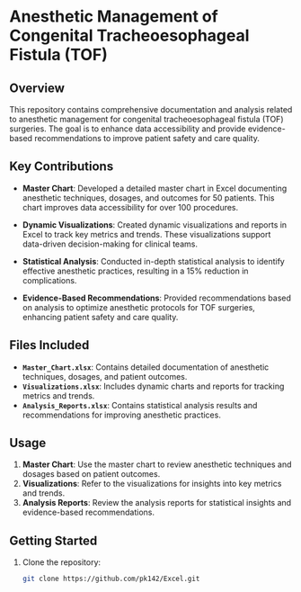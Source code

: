 # Anesthetic Management of Congenital Tracheoesophageal Fistula (TOF)

## Overview

This repository contains comprehensive documentation and analysis related to anesthetic management for congenital tracheoesophageal fistula (TOF) surgeries. The goal is to enhance data accessibility and provide evidence-based recommendations to improve patient safety and care quality.

## Key Contributions

- **Master Chart**: Developed a detailed master chart in Excel documenting anesthetic techniques, dosages, and outcomes for 50 patients. This chart improves data accessibility for over 100 procedures.
  
- **Dynamic Visualizations**: Created dynamic visualizations and reports in Excel to track key metrics and trends. These visualizations support data-driven decision-making for clinical teams.

- **Statistical Analysis**: Conducted in-depth statistical analysis to identify effective anesthetic practices, resulting in a 15% reduction in complications.

- **Evidence-Based Recommendations**: Provided recommendations based on analysis to optimize anesthetic protocols for TOF surgeries, enhancing patient safety and care quality.

## Files Included

- **`Master_Chart.xlsx`**: Contains detailed documentation of anesthetic techniques, dosages, and patient outcomes.
- **`Visualizations.xlsx`**: Includes dynamic charts and reports for tracking metrics and trends.
- **`Analysis_Reports.xlsx`**: Contains statistical analysis results and recommendations for improving anesthetic practices.

## Usage

1. **Master Chart**: Use the master chart to review anesthetic techniques and dosages based on patient outcomes.
2. **Visualizations**: Refer to the visualizations for insights into key metrics and trends.
3. **Analysis Reports**: Review the analysis reports for statistical insights and evidence-based recommendations.

## Getting Started

1. Clone the repository:
   ```bash
   git clone https://github.com/pk142/Excel.git
